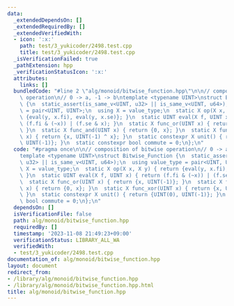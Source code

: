 ```yaml
---
data:
  _extendedDependsOn: []
  _extendedRequiredBy: []
  _extendedVerifiedWith:
  - icon: ':x:'
    path: test/3_yukicoder/2498.test.cpp
    title: test/3_yukicoder/2498.test.cpp
  _isVerificationFailed: true
  _pathExtension: hpp
  _verificationStatusIcon: ':x:'
  attributes:
    links: []
  bundledCode: "#line 2 \"alg/monoid/bitwise_function.hpp\"\n\n// composition of bitwise\
    \ operation\n// 0 -> a, -1 -> b\ntemplate <typename UINT>\nstruct Bitwise_Function\
    \ {\n  static_assert(is_same_v<UINT, u32> || is_same_v<UINT, u64>);\n  using value_type\
    \ = pair<UINT, UINT>;\n  using X = value_type;\n  static X op(X x, X y) { return\
    \ {eval(y, x.fi), eval(y, x.se)}; }\n  static UINT eval(X f, UINT x) { return\
    \ (f.fi & (~x)) | (f.se & x); }\n  static X func_or(UINT x) { return {x, UINT(-1)};\
    \ }\n  static X func_and(UINT x) { return {0, x}; }\n  static X func_xor(UINT\
    \ x) { return {x, UINT(-1) ^ x}; }\n  static constexpr X unit() { return {UINT(0),\
    \ UINT(-1)}; }\n  static constexpr bool commute = 0;\n};\n"
  code: "#pragma once\n\n// composition of bitwise operation\n// 0 -> a, -1 -> b\n\
    template <typename UINT>\nstruct Bitwise_Function {\n  static_assert(is_same_v<UINT,\
    \ u32> || is_same_v<UINT, u64>);\n  using value_type = pair<UINT, UINT>;\n  using\
    \ X = value_type;\n  static X op(X x, X y) { return {eval(y, x.fi), eval(y, x.se)};\
    \ }\n  static UINT eval(X f, UINT x) { return (f.fi & (~x)) | (f.se & x); }\n\
    \  static X func_or(UINT x) { return {x, UINT(-1)}; }\n  static X func_and(UINT\
    \ x) { return {0, x}; }\n  static X func_xor(UINT x) { return {x, UINT(-1) ^ x};\
    \ }\n  static constexpr X unit() { return {UINT(0), UINT(-1)}; }\n  static constexpr\
    \ bool commute = 0;\n};\n"
  dependsOn: []
  isVerificationFile: false
  path: alg/monoid/bitwise_function.hpp
  requiredBy: []
  timestamp: '2023-11-08 21:49:23+09:00'
  verificationStatus: LIBRARY_ALL_WA
  verifiedWith:
  - test/3_yukicoder/2498.test.cpp
documentation_of: alg/monoid/bitwise_function.hpp
layout: document
redirect_from:
- /library/alg/monoid/bitwise_function.hpp
- /library/alg/monoid/bitwise_function.hpp.html
title: alg/monoid/bitwise_function.hpp
---
```

